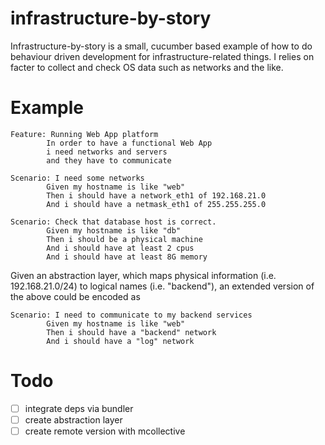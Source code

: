 infrastructure-by-story
=======================

Infrastructure-by-story is a small, cucumber based example of how to do behaviour driven development for infrastructure-related things.
I relies on facter to collect and check OS data such as networks and the like.

Example
=======

```
Feature: Running Web App platform
        In order to have a functional Web App 
        i need networks and servers 
        and they have to communicate

Scenario: I need some networks
        Given my hostname is like "web"
        Then i should have a network_eth1 of 192.168.21.0
        And i should have a netmask_eth1 of 255.255.255.0

Scenario: Check that database host is correct.
        Given my hostname is like "db"
        Then i should be a physical machine
        And i should have at least 2 cpus
        And i should have at least 8G memory
```

Given an abstraction layer, which maps physical information (i.e. 192.168.21.0/24) to logical names (i.e. "backend"),
an extended version of the above could be encoded as

```
Scenario: I need to communicate to my backend services
        Given my hostname is like "web"
        Then i should have a "backend" network
        And i should have a "log" network
```

Todo
====
- [ ] integrate deps via bundler
- [ ] create abstraction layer
- [ ] create remote version with mcollective
